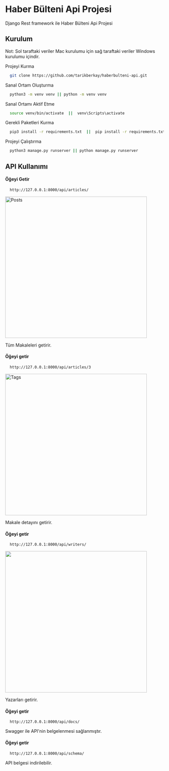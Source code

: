 
# Haber Bülteni Api Projesi

Django Rest framework ile Haber Bülteni Api Projesi



## Kurulum

Not: Sol taraftaki veriler Mac kurulumu için sağ taraftaki veriler Windows kurulumu içindir.

Projeyi Kurma  

```bash
  git clone https://github.com/tarikberkay/haberbulteni-api.git
```

Sanal Ortam Oluşturma
```bash
  python3 -m venv venv || python -m venv venv
```

Sanal Ortamı Aktif Etme
```bash
  source venv/bin/activate  ||  venv\Scripts\activate
```

Gerekli Paketleri Kurma
```bash
  pip3 install -r requirements.txt  ||  pip install -r requirements.txt
```


Projeyi Çalıştırma
```bash
  python3 manage.py runserver || python manage.py runserver
```

  
## API Kullanımı

#### Öğeyi Getir

```http
  http://127.0.0.1:8000/api/articles/
```

<img src="https://github.com/tarikberkay/haberbulteni-api/blob/main/images/article-list.png" alt="Posts" width="450" height="450">

Tüm Makaleleri getirir.

#### Öğeyi getir

```http
  http://127.0.0.1:8000/api/articles/3
```

<img src="https://github.com/tarikberkay/haberbulteni-api/blob/main/images/article-detail.png" alt="Tags" width="450" height="450">

Makale detayını getirir.

#### Öğeyi getir

```http
  http://127.0.0.1:8000/api/writers/
```

<img src="https://github.com/tarikberkay/haberbulteni-api/blob/main/images/writer-list.png" width="450" height="450">

Yazarları getirir.



#### Öğeyi getir

```http
  http://127.0.0.1:8000/api/docs/
```

Swagger ile API'nin belgelenmesi sağlanmıştır.



#### Öğeyi getir

```http
  http://127.0.0.1:8000/api/schema/
```

API belgesi indirilebilir.


  
